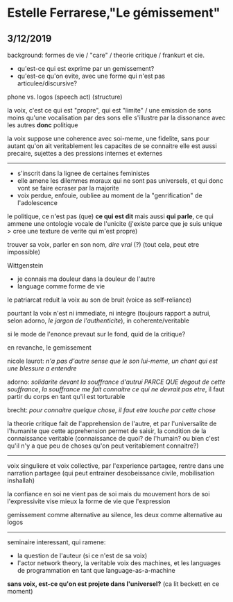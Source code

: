 # Estelle Ferrarese,"Le gémissement"
## 3/12/2019

background: formes de vie / "care" / theorie critique / frankurt et cie.

- qu'est-ce qui est exprime par un gemissement?
- qu'est-ce qu'on evite, avec une forme qui n'est pas articulee/discursive?

phone vs. logos
(speech act) (structure)

la voix, c'est ce qui est "propre", qui est "limite" / une emission de sons moins qu'une vocalisation par des sons
elle s'illustre par la dissonance avec les autres **donc** politique

la voix suppose une coherence avec soi-meme, une fidelite, sans pour autant qu'on ait veritablement les capacites de se connaitre
elle est aussi precaire, sujettes a des pressions internes et externes

---

- s'inscrit dans la lignee de certaines feministes
- elle amene les dilemmes moraux qui ne sont pas universels, et qui donc vont se faire ecraser par la majorite
- voix perdue, enfouie, oubliee au moment de la "genrification" de l'adolescence

le politique, ce n'est pas (que) **ce qui est dit** mais aussi **qui parle**, ce qui ammene une ontologie vocale de l'unicite (j'existe parce que je suis unique > cree une texture de verite qui m'est propre)

trouver sa voix, parler en son nom, *dire vrai* (?) (tout cela, peut etre impossible)

Wittgenstein
- je connais ma douleur dans la douleur de l'autre
- language comme forme de vie

le patriarcat reduit la voix au son de bruit (voice as self-reliance)

pourtant la voix n'est ni immediate, ni integre (toujours rapport a autrui, selon adorno, *le jargon de l'authenticite*), in coherente/veritable

si le mode de l'enonce prevaut sur le fond, quid de la critique?

en revanche, le gemissement

nicole laurot: *n'a pas d'autre sense que le son lui-meme*, *un chant qui est une blessure a entendre*

adorno: *solidarite devant la souffrance d'autrui PARCE QUE degout de cette souffrance*, *la souffrance me fait connaitre ce qui ne devrait pas etre*, il faut partir du corps en tant qu'il est torturable

brecht: *pour connaitre quelque chose, il faut etre touche par cette chose*

la theorie critique fait de l'apprehension de l'autre, et par l'universalite de l'humanite que cette apprehension permet de saisir, la condition de la connaissance veritable (connaissance de quoi? de l'humain? ou bien c'est qu'il n'y a que peu de choses qu'on peut veritablement connaitre?)

---

voix singuliere et voix collective, par l'experience partagee, rentre dans une narration partagee (qui peut entrainer desobeissance civile, mobilisation inshallah)

la confiance en soi ne vient pas de soi mais du mouvement hors de soi
l'expressivite vise mieux la forme de vie que l'expression

gemissement comme alternative au silence, les deux comme alternative au logos

---

seminaire interessant, qui ramene:
- la question de l'auteur (si ce n'est de sa voix)
- l'actor network theory, la veritable voix des machines, et les languages de programmation en tant que language-as-a-machine

**sans voix, est-ce qu'on est projete dans l'universel?** (ca lit beckett en ce moment)

